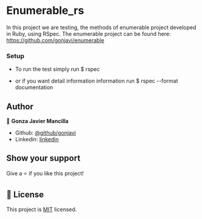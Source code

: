 # Enumerable_rs
In this project we are testing, the methods of enumerable project developed in Ruby, using RSpec. The enumerable project can be found here: https://github.com/gonjavi/enumerable


### Setup

 - To run the test simply run $ rspec
 
 - or if you want detail information information run $ rspec --format documentation

## Author

👤 **Gonza Javier Mancilla**

- Github: [@github/gonjavi](https://github.com/gonjavi)
- Linkedin: [linkedin](https://www.linkedin.com/in/g-javier-mancilla-a686a9178/)



## Show your support

Give a ⭐️ if you like this project!


## 📝 License

This project is [MIT](lic.url) licensed.



